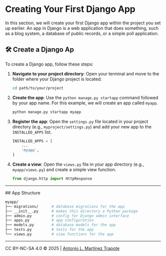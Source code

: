 # Creating Your First Django App
In this section, we will create your first Django app within the project you set up earlier. An app in Django is a web application that does something, such as a blog system, a database of public records, or a simple poll application.

## 🛠️ Create a Django Ap
To create a Django app, follow these steps:
1. **Navigate to your project directory**: Open your terminal and move to the folder where your Django project is located.
    ```bash
    cd path/to/your/project
    ```
2. **Create the app**: Use the `python manage.py startapp` command followed by your app name. For this example, we will create an app called `myapp`.
    ```bash
    python manage.py startapp myapp
    ``` 
3. **Register the app**: Open the `settings.py` file located in your project directory (e.g., `myproject/settings.py`) and add your new app to the `INSTALLED_APPS` list.
    ```python
    INSTALLED_APPS = [
        ...
        'myapp',
    ]
    ```
4. **Create a view**: Open the `views.py` file in your app directory (e.g., `myapp/views.py`) and create a simple view function.
    ```python
    from django.http import HttpResponse


---

## App Structure
```bash
myapp/
├── migrations/      # database migrations for the app
├── __init__.py      # makes this directory a Python package
├── admin.py         # config for Django admin interface
├── apps.py          # app configuration
├── models.py        # database models for the app
├── tests.py         # tests for the app
└── views.py         # view functions for the app
```

---
CC BY-NC-SA 4.0 &copy; 2025 | [Antonio L. Martínez Trapote](https://github.com/antoniotrapote) 